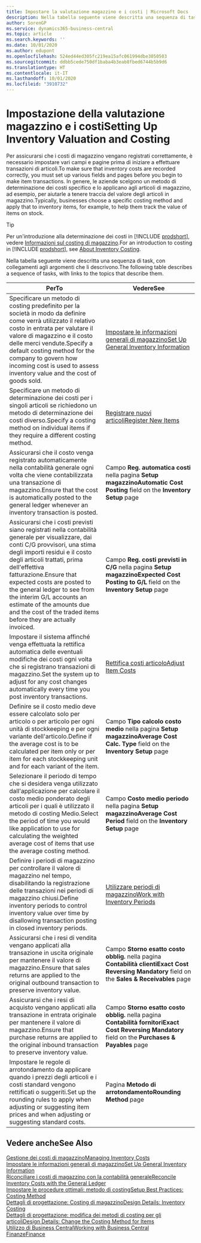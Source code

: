 ```yaml
---
title: Impostare la valutazione magazzino e i costi | Microsoft Docs
description: Nella tabella seguente viene descritta una sequenza di task, con collegamenti agli argomenti che li descrivono.
author: SorenGP
ms.service: dynamics365-business-central
ms.topic: article
ms.search.keywords: ''
ms.date: 10/01/2020
ms.author: edupont
ms.openlocfilehash: 524ed44ed305fc219ea15afc061994dbe3050503
ms.sourcegitcommit: ddbb5cede750df1baba4b3eab8fbed6744b5b9d6
ms.translationtype: HT
ms.contentlocale: it-IT
ms.lasthandoff: 10/01/2020
ms.locfileid: "3910732"
---
```

# <a name="setting-up-inventory-valuation-and-costing"></a><span data-ttu-id="71f18-103">Impostazione della valutazione magazzino e i costi</span><span class="sxs-lookup"><span data-stu-id="71f18-103">Setting Up Inventory Valuation and Costing</span></span>

<span data-ttu-id="71f18-104">Per assicurarsi che i costi di magazzino vengano registrati correttamente, è necessario impostare vari campi e pagine prima di iniziare a effettuare transazioni di articoli.</span><span class="sxs-lookup"><span data-stu-id="71f18-104">To make sure that inventory costs are recorded correctly, you must set up various fields and pages before you begin to make item transactions.</span></span> <span data-ttu-id="71f18-105">In genere, le aziende scelgono un metodo di determinazione dei costi specifico e lo applicano agli articoli di magazzino, ad esempio, per aiutarle a tenere traccia del valore degli articoli in magazzino.</span><span class="sxs-lookup"><span data-stu-id="71f18-105">Typically, businesses choose a specific costing method and apply that to inventory items, for example, to help them track the value of items on stock.</span></span>  

> [!TIP]
> <span data-ttu-id="71f18-106">Per un'introduzione alla determinazione dei costi in [!INCLUDE [prodshort](includes/prodshort.md)], vedere [Informazioni sul costing di magazzino](finance-learn-about-costing.md).</span><span class="sxs-lookup"><span data-stu-id="71f18-106">For an introduction to costing in [!INCLUDE [prodshort](includes/prodshort.md)], see [About Inventory Costing](finance-learn-about-costing.md).</span></span>

<span data-ttu-id="71f18-107">Nella tabella seguente viene descritta una sequenza di task, con collegamenti agli argomenti che li descrivono.</span><span class="sxs-lookup"><span data-stu-id="71f18-107">The following table describes a sequence of tasks, with links to the topics that describe them.</span></span>

|<span data-ttu-id="71f18-108">**Per**</span><span class="sxs-lookup"><span data-stu-id="71f18-108">**To**</span></span>|<span data-ttu-id="71f18-109">**Vedere**</span><span class="sxs-lookup"><span data-stu-id="71f18-109">**See**</span></span>|  
|------------|-------------|
|<span data-ttu-id="71f18-110">Specificare un metodo di costing predefinito per la società in modo da definire come verrà utilizzato il relativo costo in entrata per valutare il valore di magazzino e il costo delle merci vendute.</span><span class="sxs-lookup"><span data-stu-id="71f18-110">Specify a default costing method for the company to govern how incoming cost is used to assess inventory value and the cost of goods sold.</span></span>|[<span data-ttu-id="71f18-111">Impostare le informazioni generali di magazzino</span><span class="sxs-lookup"><span data-stu-id="71f18-111">Set Up General Inventory Information</span></span>](inventory-how-setup-general.md)|  
|<span data-ttu-id="71f18-112">Specificare un metodo di determinazione dei costi per i singoli articoli se richiedono un metodo di determinazione dei costi diverso.</span><span class="sxs-lookup"><span data-stu-id="71f18-112">Specify a costing method on individual items if they require a different costing method.</span></span>|[<span data-ttu-id="71f18-113">Registrare nuovi articoli</span><span class="sxs-lookup"><span data-stu-id="71f18-113">Register New Items</span></span>](inventory-how-register-new-items.md)|  
|<span data-ttu-id="71f18-114">Assicurarsi che il costo venga registrato automaticamente nella contabilità generale ogni volta che viene contabilizzata una transazione di magazzino.</span><span class="sxs-lookup"><span data-stu-id="71f18-114">Ensure that the cost is automatically posted to the general ledger whenever an inventory transaction is posted.</span></span>|<span data-ttu-id="71f18-115">Campo **Reg. automatica costi** nella pagina **Setup magazzino**</span><span class="sxs-lookup"><span data-stu-id="71f18-115">**Automatic Cost Posting** field on the **Inventory Setup** page</span></span>|  
|<span data-ttu-id="71f18-116">Assicurarsi che i costi previsti siano registrati nella contabilità generale per visualizzare, dai conti C/G provvisori, una stima degli importi residui e il costo degli articoli trattati, prima dell'effettiva fatturazione.</span><span class="sxs-lookup"><span data-stu-id="71f18-116">Ensure that expected costs are posted to the general ledger to see from the interim G/L accounts an estimate of the amounts due and the cost of the traded items before they are actually invoiced.</span></span>|<span data-ttu-id="71f18-117">Campo **Reg. costi previsti in C/G** nella pagina **Setup magazzino**</span><span class="sxs-lookup"><span data-stu-id="71f18-117">**Expected Cost Posting to G/L** field on the **Inventory Setup** page</span></span>|  
|<span data-ttu-id="71f18-118">Impostare il sistema affinché venga effettuata la rettifica automatica delle eventuali modifiche dei costi ogni volta che si registrano transazioni di magazzino.</span><span class="sxs-lookup"><span data-stu-id="71f18-118">Set the system up to adjust for any cost changes automatically every time you post inventory transactions.</span></span>|[<span data-ttu-id="71f18-119">Rettifica costi articolo</span><span class="sxs-lookup"><span data-stu-id="71f18-119">Adjust Item Costs</span></span>](inventory-how-adjust-item-costs.md)|  
|<span data-ttu-id="71f18-120">Definire se il costo medio deve essere calcolato solo per articolo o per articolo per ogni unità di stockkeeping e per ogni variante dell'articolo.</span><span class="sxs-lookup"><span data-stu-id="71f18-120">Define if the average cost is to be calculated per item only or per item for each stockkeeping unit and for each variant of the item.</span></span>|<span data-ttu-id="71f18-121">Campo **Tipo calcolo costo medio** nella pagina **Setup magazzino**</span><span class="sxs-lookup"><span data-stu-id="71f18-121">**Average Cost Calc. Type** field on the **Inventory Setup** page</span></span>|  
|<span data-ttu-id="71f18-122">Selezionare il periodo di tempo che si desidera venga utilizzato dall'applicazione per calcolare il costo medio ponderato degli articoli per i quali è utilizzato il metodo di costing Medio.</span><span class="sxs-lookup"><span data-stu-id="71f18-122">Select the period of time you would like application to use for calculating the weighted average cost of items that use the average costing method.</span></span>|<span data-ttu-id="71f18-123">Campo **Costo medio periodo** nella pagina **Setup magazzino**</span><span class="sxs-lookup"><span data-stu-id="71f18-123">**Average Cost Period** field on the **Inventory Setup** page</span></span>|  
|<span data-ttu-id="71f18-124">Definire i periodi di magazzino per controllare il valore di magazzino nel tempo, disabilitando la registrazione delle transazioni nei periodi di magazzino chiusi.</span><span class="sxs-lookup"><span data-stu-id="71f18-124">Define inventory periods to control inventory value over time by disallowing transaction posting in closed inventory periods.</span></span>|[<span data-ttu-id="71f18-125">Utilizzare periodi di magazzino</span><span class="sxs-lookup"><span data-stu-id="71f18-125">Work with Inventory Periods</span></span>](finance-how-to-work-with-inventory-periods.md)|  
|<span data-ttu-id="71f18-126">Assicurarsi che i resi di vendita vengano applicati alla transazione in uscita originale per mantenere il valore di magazzino.</span><span class="sxs-lookup"><span data-stu-id="71f18-126">Ensure that sales returns are applied to the original outbound transaction to preserve inventory value.</span></span>|<span data-ttu-id="71f18-127">Campo **Storno esatto costo obblig.** nella pagina **Contabilità clienti**</span><span class="sxs-lookup"><span data-stu-id="71f18-127">**Exact Cost Reversing Mandatory** field on the **Sales & Receivables** page</span></span>|  
|<span data-ttu-id="71f18-128">Assicurarsi che i resi di acquisto vengano applicati alla transazione in entrata originale per mantenere il valore di magazzino.</span><span class="sxs-lookup"><span data-stu-id="71f18-128">Ensure that purchase returns are applied to the original inbound transaction to preserve inventory value.</span></span>|<span data-ttu-id="71f18-129">Campo **Storno esatto costo obblig.** nella pagina **Contabilità fornitori**</span><span class="sxs-lookup"><span data-stu-id="71f18-129">**Exact Cost Reversing Mandatory** field on the **Purchases & Payables** page</span></span>|
|<span data-ttu-id="71f18-130">Impostare le regole di arrotondamento da applicare quando i prezzi degli articoli e i costi standard vengono rettificati o suggeriti.</span><span class="sxs-lookup"><span data-stu-id="71f18-130">Set up the rounding rules to apply when adjusting or suggesting item prices and when adjusting or suggesting standard costs.</span></span>|<span data-ttu-id="71f18-131">Pagina **Metodo di arrotondamento**</span><span class="sxs-lookup"><span data-stu-id="71f18-131">**Rounding Method** page</span></span>|  

## <a name="see-also"></a><span data-ttu-id="71f18-132">Vedere anche</span><span class="sxs-lookup"><span data-stu-id="71f18-132">See Also</span></span>

[<span data-ttu-id="71f18-133">Gestione dei costi di magazzino</span><span class="sxs-lookup"><span data-stu-id="71f18-133">Managing Inventory Costs</span></span>](finance-manage-inventory-costs.md)  
[<span data-ttu-id="71f18-134">Impostare le informazioni generali di magazzino</span><span class="sxs-lookup"><span data-stu-id="71f18-134">Set Up General Inventory Information</span></span>](inventory-how-setup-general.md)  
[<span data-ttu-id="71f18-135">Riconciliare i costi di magazzino con la contabilità generale</span><span class="sxs-lookup"><span data-stu-id="71f18-135">Reconcile Inventory Costs with the General Ledger</span></span>](finance-how-to-post-inventory-costs-to-the-general-ledger.md)  
[<span data-ttu-id="71f18-136">Impostare le procedure ottimali: metodo di costing</span><span class="sxs-lookup"><span data-stu-id="71f18-136">Setup Best Practices: Costing Method</span></span>](setup-best-practices-costing-method.md)  
[<span data-ttu-id="71f18-137">Dettagli di progettazione: Costing di magazzino</span><span class="sxs-lookup"><span data-stu-id="71f18-137">Design Details: Inventory Costing</span></span>](design-details-inventory-costing.md)  
[<span data-ttu-id="71f18-138">Dettagli di progettazione: modifica dei metodi di costing per gli articoli</span><span class="sxs-lookup"><span data-stu-id="71f18-138">Design Details: Change the Costing Method for Items</span></span>](design-details-changing-costing-methods.md)  
[<span data-ttu-id="71f18-139">Utilizzo di Business Central</span><span class="sxs-lookup"><span data-stu-id="71f18-139">Working with Business Central</span></span>](ui-work-product.md)  
[<span data-ttu-id="71f18-140">Finanze</span><span class="sxs-lookup"><span data-stu-id="71f18-140">Finance</span></span>](finance.md)  
